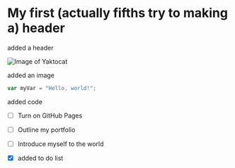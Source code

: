# My first (actually fifths try to making a) header

added a header

![Image of Yaktocat](https://octodex.github.com/images/yaktocat.png)

added an image

```javascript
var myVar = "Hello, world!";
````

added code

- [ ] Turn on GitHub Pages
- [ ] Outline my portfolio
- [ ] Introduce myself to the world

- [X] added to do list
